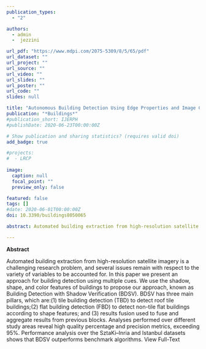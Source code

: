 ```yaml
---
publication_types:
  - "2"

authors:
  - admin
  -  jezzini

url_pdf: "https://www.mdpi.com/2075-5309/8/5/65/pdf"
url_dataset: ""
url_project: ""
url_source: ""
url_video: ""
url_slides: ""
url_poster: ""
url_code: ""
slides: null

title: "Autonomous Building Detection Using Edge Properties and Image Color Invariants"
publication: "*Buildings*"
#publication_short: IJERPH
#publishDate: 2020-06-23T00:00:00Z

# Show publication and sharing statistics? (requires valid doi)
add_badge: true

#projects:
#  - LRCP
  
image:
  caption: null
  focal_point: ""
  preview_only: false

featured: false
tags: []
#date: 2020-06-01T00:00:00Z
doi: 10.3390/buildings8050065

abstract: Automated building extraction from high-resolution satellite imagery is a challenging research problem, and several issues remain with respect to the variety of variables to be accounted for. In this paper we present an approach for building detection using multiple cues. We use the shadow, shape, and color features of buildings to propose our approach, known as Building Detection with Shadow Verification (BDSV). BDSV has three main pillars, which are:(1) tile building detection (TBD) to detect roof tile buildings;(2) flat building detection (FBD) to detect non-tile flat buildings according to shape features; and (3) results fusion used to fuse and aggregate results from previous blocks. Analyses performed over different study areas reveal high quality percentage and precision metrics, exceeding 95%. Performance analysis over the SztaKi–Inria and Istanbul datasets shows that BDSV outperforms benchmark algorithms.

---
```


**Abstract**

Automated building extraction from high-resolution satellite imagery is a challenging research problem, and several issues remain with respect to the variety of variables to be accounted for. In this paper we present an approach for building detection using multiple cues. We use the shadow, shape, and color features of buildings to propose our approach, known as Building Detection with Shadow Verification (BDSV). BDSV has three main pillars, which are:(1) tile building detection (TBD) to detect roof tile buildings;(2) flat building detection (FBD) to detect non-tile flat buildings according to shape features; and (3) results fusion used to fuse and aggregate results from previous blocks. Analyses performed over different study areas reveal high quality percentage and precision metrics, exceeding 95%. Performance analysis over the SztaKi–Inria and Istanbul datasets shows that BDSV outperforms benchmark algorithms. View Full-Text
